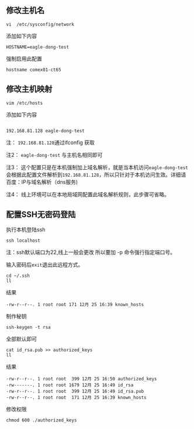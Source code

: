 ## 修改主机名
```
vi  /etc/sysconfig/network
```
添加如下内容
```
HOSTNAME=eagle-dong-test
```

强制启用此配置

```
hostname comex01-ct65
```

## 修改主机映射

```
vim /etc/hosts
```
添加如下内容
```

192.168.81.128 eagle-dong-test
```

注： `192.168.81.128`通过ifconfig 获取

注2： `eagle-dong-test` 与主机名相同即可

注3： 这个配置只是在本机强制加上域名解析，就是当本机访问`eagle-dong-test`会根据此配置文件解析到`192.168.81.128`，所以只针对于本机访问生效。详细请百度：IP与域名解析（dns服务)

注4： 线上环境可以在本地局域网配置此域名解析规则，此步骤可省略。



## 配置SSH无密码登陆

执行本机登陆ssh
```
ssh localhost
```
注：ssh默认端口为22,线上一般会更改  所以要加 -p 命令强行指定端口号。

输入密码后`exit`退出此远程方式。

```
cd ~/.ssh
ll
```
结果

```
-rw-r--r--. 1 root root 171 12月 25 16:39 known_hosts
```
制作秘钥
```
ssh-keygen -t rsa
```
全部默认即可
```
cat id_rsa.pub >> authorized_keys
ll
```
结果
```
-rw-r--r--. 1 root root  399 12月 25 16:50 authorized_keys
-rw-------. 1 root root 1679 12月 25 16:49 id_rsa
-rw-r--r--. 1 root root  399 12月 25 16:49 id_rsa.pub
-rw-r--r--. 1 root root  171 12月 25 16:39 known_hosts

```
修改权限
```
chmod 600 ./authorized_keys
```
